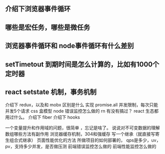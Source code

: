 <!-- ---
title: 面试
date: 2019-01-01
tags:
 - 面试    
categories: 
 - 面试
--- -->


## 介绍下浏览器事件循环
## 哪些是宏任务，哪些是微任务
## 浏览器事件循环和 node事件循环有什么差别
## setTimetout 到期时间是怎么计算的，比如有1000个定时器
## react setstate 机制，事务机制
介绍下 redux，以及和 mobx 区别是什么
实现 promise.all 并发限制，每次只能并发5个请求
css 盒模型
node 错误监控怎么做的
rn 有没有搞过？
react 生态都用过什么。
介绍下 fiber
介绍下 hooks




一个变量提升和作用域的问题，很简单 ，忘记是啥了。
说说对不可变数据的理解
数组哪些方法有副作用
浏览器缓存机制，304和强缓存
写一个继承（就直接写寄生组合式继承）
页面性能优化的方法
所做项目的如何部署的， qps是多少，uv，pv，支持多少并发，是否做压测
前端错误监控怎么做的
前端性能监控怎么做的